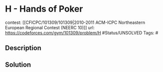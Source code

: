 # H - Hands of Poker

contest: [[CFICPC/101309/101309|2010-2011 ACM-ICPC Northeastern European Regional Contest (NEERC 10)]]
url: https://codeforces.com/gym/101309/problem/H
#Status/UNSOLVED
Tags: #

## Description

## Solution

